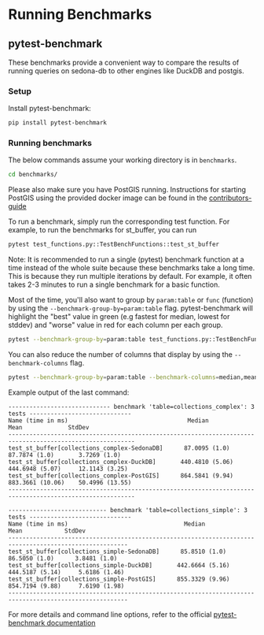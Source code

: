 <!-- Licensed to the Apache Software Foundation (ASF) under one
or more contributor license agreements.  See the NOTICE file
distributed with this work for additional information
regarding copyright ownership.  The ASF licenses this file
to you under the Apache License, Version 2.0 (the
"License"); you may not use this file except in compliance
with the License.  You may obtain a copy of the License at

  http://www.apache.org/licenses/LICENSE-2.0

Unless required by applicable law or agreed to in writing,
software distributed under the License is distributed on an
"AS IS" BASIS, WITHOUT WARRANTIES OR CONDITIONS OF ANY
KIND, either express or implied.  See the License for the
specific language governing permissions and limitations
under the License. -->

# Running Benchmarks

## pytest-benchmark

These benchmarks provide a convenient way to compare the results of running queries on sedona-db to other engines like DuckDB and postgis.

### Setup

Install pytest-benchmark:
```bash
pip install pytest-benchmark
```

### Running benchmarks

The below commands assume your working directory is in `benchmarks`.

```bash
cd benchmarks/
```

Please also make sure you have PostGIS running. Instructions for starting PostGIS using the provided docker image can be found in the [contributors-guide](../docs/contributors-guide.md)

To run a benchmark, simply run the corresponding test function. For example, to run the benchmarks for st_buffer, you can run

```bash
pytest test_functions.py::TestBenchFunctions::test_st_buffer
```

Note: It is recommended to run a single (pytest) benchmark function at a time instead of the whole suite because these benchmarks take a long time. This is because they run multiple iterations by default. For example, it often takes 2-3 minutes to run a single benchmark for a basic function.

Most of the time, you'll also want to group by `param:table` or `func` (function) by using the `--benchmark-group-by=param:table` flag. pytest-benchmark will highlight the "best" value in green (e.g fastest for median, lowest for stddev) and "worse" value in red for each column per each group.

```bash
pytest --benchmark-group-by=param:table test_functions.py::TestBenchFunctions::test_st_buffer
```

You can also reduce the number of columns that display by using the `--benchmark-columns` flag.

```bash
pytest --benchmark-group-by=param:table --benchmark-columns=median,mean,stddev test_functions.py::TestBenchFunctions::test_st_buffer
```

Example output of the last command:

```
----------------------------- benchmark 'table=collections_complex': 3 tests -----------------------------
Name (time in ms)                                  Median                Mean             StdDev
----------------------------------------------------------------------------------------------------------
test_st_buffer[collections_complex-SedonaDB]      87.0095 (1.0)       87.7874 (1.0)       3.7269 (1.0)
test_st_buffer[collections_complex-DuckDB]       440.4810 (5.06)     444.6948 (5.07)     12.1143 (3.25)
test_st_buffer[collections_complex-PostGIS]      864.5841 (9.94)     883.3661 (10.06)    50.4996 (13.55)
----------------------------------------------------------------------------------------------------------

---------------------------- benchmark 'table=collections_simple': 3 tests -----------------------------
Name (time in ms)                                 Median                Mean            StdDev
--------------------------------------------------------------------------------------------------------
test_st_buffer[collections_simple-SedonaDB]      85.8510 (1.0)       86.5050 (1.0)      3.8481 (1.0)
test_st_buffer[collections_simple-DuckDB]       442.6664 (5.16)     444.5187 (5.14)     5.6186 (1.46)
test_st_buffer[collections_simple-PostGIS]      855.3329 (9.96)     854.7194 (9.88)     7.6190 (1.98)
--------------------------------------------------------------------------------------------------------
```

For more details and command line options, refer to the official [pytest-benchmark documentation](https://pytest-benchmark.readthedocs.io/en/latest/usage.html)
